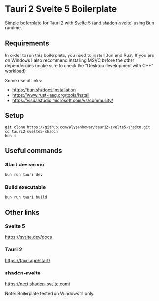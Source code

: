 # Tauri 2 Svelte 5 Boilerplate
Simple boilerplate for Tauri 2 with Svelte 5 (and shadcn-svelte) using Bun runtime.

## Requirements
In order to run this boilerplate, you need to install Bun and Rust. If you are on Windows I also recommend installing MSVC before the other dependencies (make sure to check the "Desktop development with C++" workload).

Some useful links:
- https://bun.sh/docs/installation
- https://www.rust-lang.org/tools/install
- https://visualstudio.microsoft.com/vs/community/

## Setup
```
git clone https://github.com/alysonhower/tauri2-svelte5-shadcn.git
cd tauri2-svelte5-shadcn
bun i
```
## Useful commands
### Start dev server
```
bun run tauri dev
```

### Build executable
```
bun run tauri build
```

## Other links
### Svelte 5
https://svelte.dev/docs

### Tauri 2
https://tauri.app/start/

### shadcn-svelte
https://next.shadcn-svelte.com/

Note: Boilerplate tested on Windows 11 only.